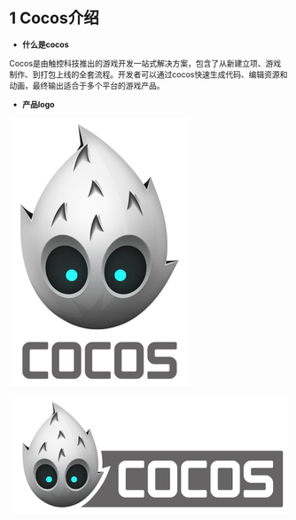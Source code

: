 # 1 Cocos介绍

- **什么是cocos** 

Cocos是由触控科技推出的游戏开发一站式解决方案，包含了从新建立项、游戏制作、到打包上线的全套流程。开发者可以通过cocos快速生成代码、编辑资源和动画，最终输出适合于多个平台的游戏产品。



- **产品logo** 

![image](res/image001.png)




![image](res/image002.png)



